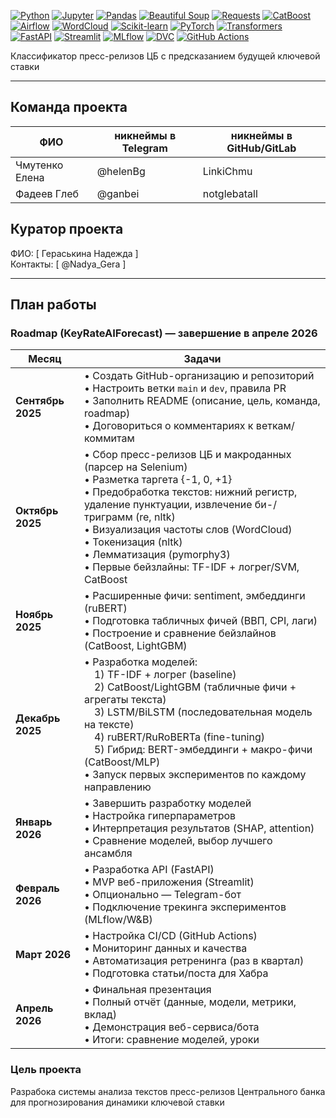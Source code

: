 [![Python](https://img.shields.io/badge/-Python-3776AB?logo=python&logoColor=white)](https://www.python.org)
[![Jupyter](https://img.shields.io/badge/-Jupyter-F37626?logo=jupyter&logoColor=white)](https://jupyter.org)
[![Pandas](https://img.shields.io/badge/-Pandas-150458?logo=pandas&logoColor=white)](https://pandas.pydata.org)
[![Beautiful Soup](https://img.shields.io/badge/-Beautiful_Soup-1E407D?logo=beautifulsoup&logoColor=white)](https://www.crummy.com/software/BeautifulSoup/)
[![Requests](https://img.shields.io/badge/-Requests-FF9900?logo=requests&logoColor=white)](https://docs.python-requests.org/)
[![CatBoost](https://img.shields.io/badge/-CatBoost-F491A3?logo=catboost&logoColor=white)](https://catboost.ai)
[![Airflow](https://img.shields.io/badge/-Apache_Airflow-017CEE?logo=apache-airflow&logoColor=white)](https://airflow.apache.org)
[![WordCloud](https://img.shields.io/badge/-WordCloud-4B72C8?logo=python&logoColor=white)](https://amueller.github.io/word_cloud/)
[![Scikit-learn](https://img.shields.io/badge/-Scikit--learn-F7931E?logo=scikit-learn&logoColor=white)](https://scikit-learn.org)
[![PyTorch](https://img.shields.io/badge/-PyTorch-EE4C2C?logo=pytorch&logoColor=white)](https://pytorch.org)
[![Transformers](https://img.shields.io/badge/-Transformers-792EE5?logo=huggingface&logoColor=white)](https://huggingface.co/transformers)
[![FastAPI](https://img.shields.io/badge/-FastAPI-009688?logo=fastapi&logoColor=white)](https://fastapi.tiangolo.com)
[![Streamlit](https://img.shields.io/badge/-Streamlit-FF4B4B?logo=streamlit&logoColor=white)](https://streamlit.io)
[![MLflow](https://img.shields.io/badge/-MLflow-00ACED?logo=mlflow&logoColor=white)](https://mlflow.org)
[![DVC](https://img.shields.io/badge/-DVC-00A3E0?logo=data-version-control&logoColor=white)](https://dvc.org)
[![GitHub Actions](https://img.shields.io/badge/-GitHub%20Actions-2088FF?logo=github-actions&logoColor=white)](https://github.com/features/actions)

Классификатор пресс-релизов ЦБ с предсказанием будущей ключевой ставки

---

## Команда проекта

| ФИО              | никнеймы в Telegram | никнеймы в GitHub/GitLab |
|------------------|-----|--------------------------|
| Чмутенко Елена   | @helenBg | LinkiChmu                |
| Фадеев Глеб            | @ganbei | notglebatall                 |

## Куратор проекта

ФИО: [ Гераськина Надежда ]  
Контакты: [ @Nadya_Gera ]

---

## План работы

### Roadmap (KeyRateAIForecast) — завершение в апреле 2026

| Месяц | Задачи                                                                                                                                                                                                                                                                                                                                          |
|-------|-------------------------------------------------------------------------------------------------------------------------------------------------------------------------------------------------------------------------------------------------------------------------------------------------------------------------------------------------|
| **Сентябрь 2025** | • Создать GitHub-организацию и репозиторий<br>• Настроить ветки `main` и `dev`, правила PR<br>• Заполнить README (описание, цель, команда, roadmap)<br>•  Договориться о комментариях к веткам/коммитам                                                                                                                                         |
| **Октябрь 2025** | • Сбор пресс-релизов ЦБ и макроданных (парсер на Selenium)<br>• Разметка таргета {-1, 0, +1}<br>• Предобработка текстов: нижний регистр, удаление пунктуации, извлечение би-/триграмм (re, nltk)<br>• Визуализация частоты слов (WordCloud)<br>• Токенизация (nltk)<br>• Лемматизация (pymorphy3)<br>• Первые бейзлайны: TF-IDF + логрег/SVM, CatBoost                                                                                                                           |
| **Ноябрь 2025** | • Расширенные фичи: sentiment, эмбеддинги (ruBERT)<br>• Подготовка табличных фичей (ВВП, CPI, лаги)<br>• Построение и сравнение бейзлайнов (CatBoost, LightGBM)                                                                                                                                     |
| **Декабрь 2025** | • Разработка моделей:<br> 1) TF-IDF + логрег (baseline)<br> 2) CatBoost/LightGBM (табличные фичи + агрегаты текста)<br> 3) LSTM/BiLSTM (последовательная модель на тексте)<br> 4) ruBERT/RuRoBERTa (fine-tuning)<br> 5) Гибрид: BERT-эмбеддинги + макро-фичи (CatBoost/MLP)<br>• Запуск первых экспериментов по каждому направлению |
| **Январь 2026** | • Завершить разработку моделей<br>• Настройка гиперпараметров<br>• Интерпретация результатов (SHAP, attention)<br>• Сравнение моделей, выбор лучшего ансамбля                                                                                                                                                                                 |
| **Февраль 2026** | • Разработка API (FastAPI)<br>• MVP веб-приложения (Streamlit)<br>• Опционально — Telegram-бот<br>• Подключение трекинга экспериментов (MLflow/W&B)                                                                                                                                                                                             |
| **Март 2026** | • Настройка CI/CD (GitHub Actions)<br>• Мониторинг данных и качества<br>• Автоматизация ретренинга (раз в квартал)<br>• Подготовка статьи/поста для Хабра                                                                                                                                                                                       |
| **Апрель 2026** | • Финальная презентация<br>• Полный отчёт (данные, модели, метрики, вклад)<br>• Демонстрация веб-сервиса/бота<br>• Итоги: сравнение моделей, уроки                                                                                                                                                                                              |


###  Цель проекта

Разрабока системы анализа текстов пресс-релизов Центрального банка для прогнозирования динамики ключевой ставки

